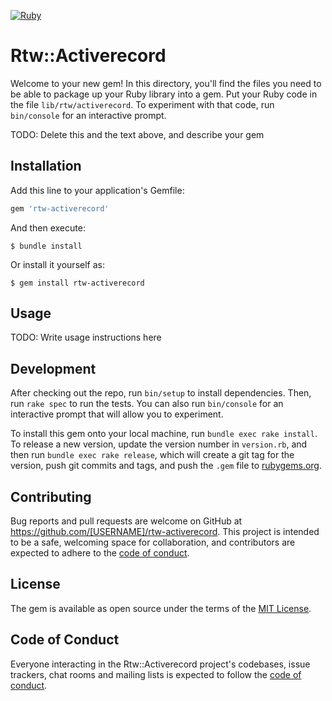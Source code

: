 [![Ruby](https://github.com/CloneableX/rtw-active-record/actions/workflows/ci.yml/badge.svg)](https://github.com/CloneableX/rtw-active-record/actions/workflows/ci.yml)

# Rtw::Activerecord

Welcome to your new gem! In this directory, you'll find the files you need to be able to package up your Ruby library into a gem. Put your Ruby code in the file `lib/rtw/activerecord`. To experiment with that code, run `bin/console` for an interactive prompt.

TODO: Delete this and the text above, and describe your gem

## Installation

Add this line to your application's Gemfile:

```ruby
gem 'rtw-activerecord'
```

And then execute:

    $ bundle install

Or install it yourself as:

    $ gem install rtw-activerecord

## Usage

TODO: Write usage instructions here

## Development

After checking out the repo, run `bin/setup` to install dependencies. Then, run `rake spec` to run the tests. You can also run `bin/console` for an interactive prompt that will allow you to experiment.

To install this gem onto your local machine, run `bundle exec rake install`. To release a new version, update the version number in `version.rb`, and then run `bundle exec rake release`, which will create a git tag for the version, push git commits and tags, and push the `.gem` file to [rubygems.org](https://rubygems.org).

## Contributing

Bug reports and pull requests are welcome on GitHub at https://github.com/[USERNAME]/rtw-activerecord. This project is intended to be a safe, welcoming space for collaboration, and contributors are expected to adhere to the [code of conduct](https://github.com/[USERNAME]/rtw-activerecord/blob/master/CODE_OF_CONDUCT.md).


## License

The gem is available as open source under the terms of the [MIT License](https://opensource.org/licenses/MIT).

## Code of Conduct

Everyone interacting in the Rtw::Activerecord project's codebases, issue trackers, chat rooms and mailing lists is expected to follow the [code of conduct](https://github.com/[USERNAME]/rtw-activerecord/blob/master/CODE_OF_CONDUCT.md).
